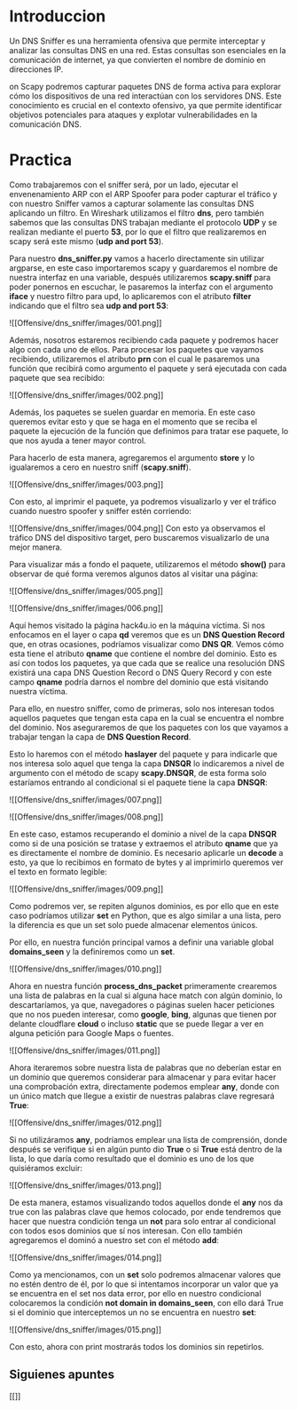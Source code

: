 # Introduccion

Un DNS Sniffer es una herramienta ofensiva que permite interceptar y analizar las consultas DNS en una red. Estas consultas son esenciales en la comunicación de internet, ya que convierten el nombre de dominio en direcciones IP. 

on Scapy podremos capturar paquetes DNS de forma activa para explorar cómo los dispositivos de una red interactúan con los servidores DNS. Este conocimiento es crucial en el contexto ofensivo, ya que permite identificar objetivos potenciales para ataques y explotar vulnerabilidades en la comunicación DNS.
# Practica

Como trabajaremos con el sniffer será, por un lado, ejecutar el envenenamiento ARP con el ARP Spoofer para poder capturar el tráfico y con nuestro Sniffer vamos a capturar solamente las consultas DNS aplicando un filtro. En Wireshark utilizamos el filtro **dns**, pero también sabemos que las consultas DNS trabajan mediante el protocolo **UDP** y se realizan mediante el puerto **53**, por lo que el filtro que realizaremos en scapy será este mismo (**udp and port 53**). 

Para nuestro **dns_sniffer.py** vamos a hacerlo directamente sin utilizar argparse, en este caso importaremos scapy y guardaremos el nombre de nuestra interfaz en una variable, después utilizaremos **scapy.sniff** para poder ponernos en escuchar, le pasaremos la interfaz con el argumento **iface** y nuestro filtro para upd, lo aplicaremos con el atributo **filter** indicando que el filtro sea **udp and port 53**:

![[Offensive/dns_sniffer/images/001.png]]

Además, nosotros estaremos recibiendo cada paquete y podremos hacer algo con cada uno de ellos. Para procesar los paquetes que vayamos recibiendo, utilizaremos el atributo **prn** con el cual le pasaremos una función que recibirá como argumento el paquete y será ejecutada con cada paquete que sea recibido:

![[Offensive/dns_sniffer/images/002.png]]

Además, los paquetes se suelen guardar en memoria. En este caso queremos evitar esto y que se haga en el momento que se reciba el paquete la ejecución de la función que definimos para tratar ese paquete, lo que nos ayuda a tener mayor control. 

Para hacerlo de esta manera, agregaremos el argumento **store** y lo igualaremos a cero en nuestro sniff (**scapy.sniff**).

![[Offensive/dns_sniffer/images/003.png]]

Con esto, al imprimir el paquete, ya podremos visualizarlo y ver el tráfico cuando nuestro spoofer y sniffer estén corriendo:

![[Offensive/dns_sniffer/images/004.png]]
Con esto ya observamos el tráfico DNS del dispositivo target, pero buscaremos visualizarlo de una mejor manera. 

Para visualizar más a fondo el paquete, utilizaremos el método **show()** para observar de qué forma veremos algunos datos al visitar una página:

![[Offensive/dns_sniffer/images/005.png]]

![[Offensive/dns_sniffer/images/006.png]]

Aquí hemos visitado la página hack4u.io en la máquina víctima. Si nos enfocamos en el layer o capa **qd** veremos que es un **DNS Question Record** que, en otras ocasiones, podríamos visualizar como **DNS QR**. Vemos cómo esta tiene el atributo **qname** que contiene el nombre del dominio. Esto es así con todos los paquetes, ya que cada que se realice una resolución DNS existirá una capa DNS Question Record o DNS Query Record y con este campo **qname** podría darnos el nombre del dominio que está visitando nuestra víctima. 

Para ello, en nuestro sniffer, como de primeras, solo nos interesan todos aquellos paquetes que tengan esta capa en la cual se encuentra el nombre del dominio. Nos aseguraremos de que los paquetes con los que vayamos a trabajar tengan la capa de **DNS Question Record**. 

Esto lo haremos con el método **haslayer** del paquete y para indicarle que nos interesa solo aquel que tenga la capa **DNSQR** lo indicaremos a nivel de argumento con el método de scapy **scapy.DNSQR**, de esta forma solo estaríamos entrando al condicional si el paquete tiene la capa **DNSQR**:

![[Offensive/dns_sniffer/images/007.png]]

![[Offensive/dns_sniffer/images/008.png]]

En este caso, estamos recuperando el dominio a nivel de la capa **DNSQR** como si de una posición se tratase y extraemos el atributo **qname** que ya es directamente el nombre de dominio. Es necesario aplicarle un **decode** a esto, ya que lo recibimos en formato de bytes y al imprimirlo queremos ver el texto en formato legible:

![[Offensive/dns_sniffer/images/009.png]]

Como podremos ver, se repiten algunos dominios, es por ello que en este caso podríamos utilizar **set** en Python, que es algo similar a una lista, pero la diferencia es que un set solo puede almacenar elementos únicos. 

Por ello, en nuestra función principal vamos a definir una variable global **domains_seen** y la definiremos como un **set**.

![[Offensive/dns_sniffer/images/010.png]]

Ahora en nuestra función **process_dns_packet** primeramente crearemos una lista de palabras en la cual si alguna hace match con algún dominio, lo descartaríamos, ya que, navegadores o páginas suelen hacer peticiones que no nos pueden interesar, como **google**, **bing**, algunas que tienen por delante cloudflare **cloud** o incluso **static** que se puede llegar a ver en alguna petición para Google Maps o fuentes.

![[Offensive/dns_sniffer/images/011.png]]

Ahora iteraremos sobre nuestra lista de palabras que no deberían estar en un dominio que queremos considerar para almacenar y para evitar hacer una comprobación extra, directamente podemos emplear **any**, donde con un único match que llegue a existir de nuestras palabras clave regresará **True**:

![[Offensive/dns_sniffer/images/012.png]]

Si no utilizáramos **any**, podríamos emplear una lista de comprensión, donde después se verifique si en algún punto dio **True** o si **True** está dentro de la lista, lo que daría como resultado que el dominio es uno de los que quisiéramos excluir:

![[Offensive/dns_sniffer/images/013.png]]

De esta manera, estamos visualizando todos aquellos donde el **any** nos da true con las palabras clave que hemos colocado, por ende tendremos que hacer que nuestra condición tenga un **not** para solo entrar al condicional con todos esos dominios que sí nos interesan. Con ello también agregaremos el dominó a nuestro set con el método **add**:

![[Offensive/dns_sniffer/images/014.png]]

Como ya mencionamos, con un **set** solo podremos almacenar valores que no estén dentro de él, por lo que si intentamos incorporar un valor que ya se encuentra en el set nos data error, por ello en nuestro condicional colocaremos la condición **not domain in domains_seen**, con ello dará True si el dominio que interceptemos un no se encuentra en nuestro **set**:

![[Offensive/dns_sniffer/images/015.png]]

Con esto, ahora con print mostrarás todos los dominios sin repetirlos.

## Siguienes apuntes

[[]]